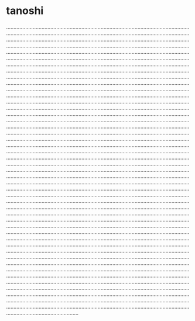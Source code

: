# tanoshi
.........................................................................................................................................................................................................................................................................................................................................................................................................................................................................................................................................................................................................................................................................................................................................................................................................................................................................................................................................................................................................................................................................................................................................................................................................................................................................................................................................................................................................................................................................................................................................................................................................................................................................................................................................................................................................................................................................................................................................................................................................................................................................................................................................................................................................................................................................................................................................................................................................................................................................................................................................................................................................................................................................................................................................................................................................................................................................................................................................................................................................................................................................................................................................................................................................................................................................................................................................................................................................................................................................................................................................................................................................................................................................................................................................................................................................................................................................................................................................................................................................................................................................................................................................................................................................................................................................................................................................................................................................................................................................................................................................................................................................................................................................................................................................................................................................................................................................................................................................................................................................................................................................................................................................................................................................................................................................................................................................................................................................................................................................................................................................................................................................................................................................................................................................................................................................................................................................................................................................................................................